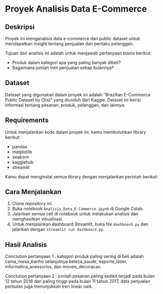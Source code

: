 # Proyek Analisis Data E-Commerce

## Deskripsi

Proyek ini menganalisis data e-commerce dari public dataset untuk mendapatkan insight tentang penjualan dan perilaku pelanggan. 

Tujuan dari analisis ini adalah untuk menjawab pertanyaan bisnis berikut:

- Produk dalam kategori apa yang paling banyak dibeli?
- Bagaimana jumlah tren penjualan setiap bulannya?

## Dataset

Dataset yang digunakan dalam proyek ini adalah "Brazilian E-Commerce Public Dataset by Olist" yang diunduh dari Kaggle. Dataset ini berisi informasi tentang pesanan, produk, pelanggan, dan lainnya.

## Requirements

Untuk menjalankan kode dalam proyek ini, kamu membutuhkan library berikut:

- pandas
- matplotlib
- seaborn
- kagglehub
- streamlit

Kamu dapat menginstal semua library dengan menjalankan perintah berikut:
## Cara Menjalankan

1. Clone repository ini.
2. Buka notebook `Analisis_Data_E-Commerce.ipynb` di Google Colab.
3. Jalankan semua cell di notebook untuk melakukan analisis dan menghasilkan visualisasi.
4. Untuk menjalankan dashboard Streamlit, buka file `dashboard.py` dan jalankan dengan `streamlit run dashboard.py`.

## Hasil Analisis

Conclution pertanyaan 1 : kategori produk paling sering di beli adalah cama_mesa_banho selanjutnya beleza_saude, esporte_lazer, informatica_acessorios, dan moveis_decoracao.

Conclution pertanyaan 2 : jumlah pesanan paling sedikit terjadi pada bulan 12 tahun 2016 dan paling tinggi pada bulan 11 tahun 2017, data penjualan perbulan juga menunjukkan tren linear naik.
